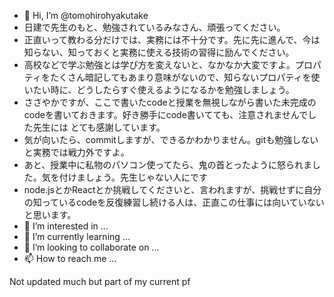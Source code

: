 - 👋 Hi, I’m @tomohirohyakutake
- 日建で先生のもと、勉強されているみなさん、頑張ってください。
- 正直いって教わる分だけでは、実務には不十分です。先に先に進んで、今は知らない、知っておくと実務に使える技術の習得に励んでください。
- 高校などで学ぶ勉強とは学び方を変えないと、なかなか大変ですよ。プロパティをたくさん暗記してもあまり意味がないので、知らないプロパティを使いたい時に、どうしたらすぐ使えるようになるかを勉強しましょう。
- ささやかですが、ここで書いたcodeと授業を無視しながら書いた未完成のcodeを書いておきます。好き勝手にcode書いてても、注意されませんでした先生には とても感謝しています。
- 気が向いたら、commitしますが、できるかわかりません。gitも勉強しないと実務では戦力外ですよ。
- あと、授業中に私物のパソコン使ってたら、鬼の首とったように怒られました。気を付けましょう。先生じゃない人にです
- node.jsとかReactとか挑戦してくださいと、言われますが、挑戦せずに自分の知っているcodeを反復練習し続ける人は、正直この仕事には向いていないと思います。
- 👀 I’m interested in ...
- 🌱 I’m currently learning ...
- 💞️ I’m looking to collaborate on ...
- 📫 How to reach me ...

<!---
tomohirohyakutake/tomohirohyakutake is a ✨ special ✨ repository because its `README.md` (this file) appears on your GitHub profile.
You can click the Preview link to take a look at your changes.
--->
Not updated much but part of my current pf
